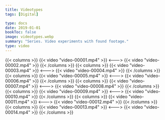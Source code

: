 ```yaml
---
title: Videotypes
tags: [Digital]

type: docs
date: 2019-01-01
bookToc: false
image: videotypes.webp
summary: "Series. Video experiments with found footage."
type: video
---
```


{{< columns >}}
{{< video "video-00001.mp4" >}}
<--->
{{< video "video-00002.mp4" >}}
{{< /columns >}}
{{< columns >}}
{{< video "video-00003.mp4" >}}
<--->
{{< video "video-00004.mp4" >}}
{{< /columns >}}
{{< columns >}}
{{< video "video-00005.mp4" >}}
<--->
{{< video "video-00006.mp4" >}}
{{< /columns >}}
{{< columns >}}
{{< video "video-00007.mp4" >}}
<--->
{{< video "video-00008.mp4" >}}
{{< /columns >}}
{{< columns >}}
{{< video "video-00009.mp4" >}}
<--->
{{< video "video-00010.mp4" >}}
{{< /columns >}}
{{< columns >}}
{{< video "video-00011.mp4" >}}
<--->
{{< video "video-00012.mp4" >}}
{{< /columns >}}
{{< columns >}}
{{< video "video-00013.mp4" >}}
<--->
{{< video "video-00014.mp4" >}}
{{< /columns >}}